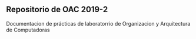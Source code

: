 ## Repositorio de OAC 2019-2
Documentacion de prácticas de laboratorrio de Organizacion y Arquitectura de Computadoras
